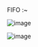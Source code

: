 FIFO :~


![image](https://github.com/Raghunandan4/NOC-Router/assets/89443438/50a47fe7-e349-4550-81e2-6c226acf6ffa)

![image](https://github.com/Raghunandan4/NOC-Router/assets/89443438/1373ee66-d3d5-49ea-94db-d4ea464179bb)

